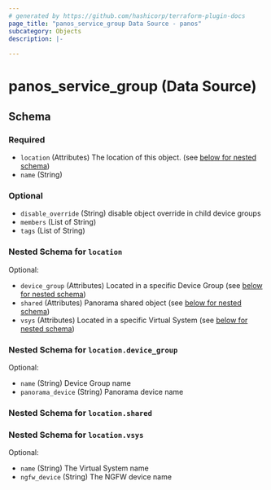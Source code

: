 ```yaml
---
# generated by https://github.com/hashicorp/terraform-plugin-docs
page_title: "panos_service_group Data Source - panos"
subcategory: Objects
description: |-
  
---
```


# panos_service_group (Data Source)





<!-- schema generated by tfplugindocs -->
## Schema

### Required

- `location` (Attributes) The location of this object. (see [below for nested schema](#nestedatt--location))
- `name` (String)

### Optional

- `disable_override` (String) disable object override in child device groups
- `members` (List of String)
- `tags` (List of String)

<a id="nestedatt--location"></a>
### Nested Schema for `location`

Optional:

- `device_group` (Attributes) Located in a specific Device Group (see [below for nested schema](#nestedatt--location--device_group))
- `shared` (Attributes) Panorama shared object (see [below for nested schema](#nestedatt--location--shared))
- `vsys` (Attributes) Located in a specific Virtual System (see [below for nested schema](#nestedatt--location--vsys))

<a id="nestedatt--location--device_group"></a>
### Nested Schema for `location.device_group`

Optional:

- `name` (String) Device Group name
- `panorama_device` (String) Panorama device name


<a id="nestedatt--location--shared"></a>
### Nested Schema for `location.shared`


<a id="nestedatt--location--vsys"></a>
### Nested Schema for `location.vsys`

Optional:

- `name` (String) The Virtual System name
- `ngfw_device` (String) The NGFW device name